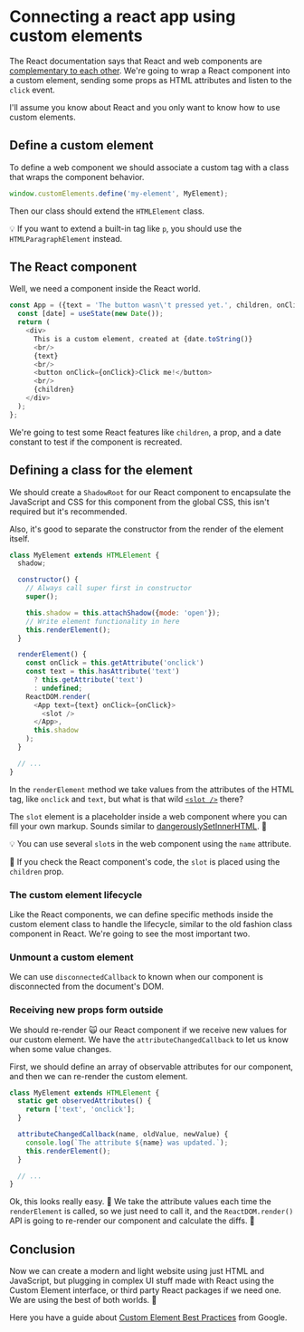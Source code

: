# Connecting a react app using custom elements

The React documentation says that React and web components are [complementary to each other](https://reactjs.org/docs/web-components.html). We're going to wrap a React component into a custom element, sending some props as HTML attributes and listen to the `click` event.

I'll assume you know about React and you only want to know how to use custom elements.

## Define a custom element

To define a web component we should associate a custom tag with a class that wraps the component behavior.

```javascript
window.customElements.define('my-element', MyElement);
```

Then our class should extend the `HTMLElement` class.

💡 If you want to extend a built-in tag like `p`, you should use the `HTMLParagraphElement` instead.

## The React component

Well, we need a component inside the React world.

```javascript
const App = ({text = 'The button wasn\'t pressed yet.', children, onClick}) => {
  const [date] = useState(new Date());
  return (
    <div>
      This is a custom element, created at {date.toString()}
      <br/>
      {text}
      <br/>
      <button onClick={onClick}>Click me!</button>
      <br/>
      {children}
    </div>
  );
};
```

We're going to test some React features like `children`, a prop, and a date constant to test if the component is recreated.

## Defining a class for the element

We should create a `ShadowRoot` for our React component to encapsulate the JavaScript and CSS for this component from the global CSS, this isn't required but it's recommended.

Also, it's good to separate the constructor from the render of the element itself.

```javascript
class MyElement extends HTMLElement {
  shadow;

  constructor() {
    // Always call super first in constructor
    super();

    this.shadow = this.attachShadow({mode: 'open'});
    // Write element functionality in here
    this.renderElement();
  }

  renderElement() {
    const onClick = this.getAttribute('onclick')
    const text = this.hasAttribute('text')
      ? this.getAttribute('text')
      : undefined;
    ReactDOM.render(
      <App text={text} onClick={onClick}>
        <slot />
      </App>,
      this.shadow
    );
  }

  // ...
}
```

In the `renderElement` method we take values from the attributes of the HTML tag, like `onclick` and `text`, but what is that wild [`<slot />`](https://developer.mozilla.org/en-US/docs/Web/HTML/Element/slot) there?

The `slot` element is a placeholder inside a web component where you can fill your own markup. Sounds similar to [dangerouslySetInnerHTML](https://reactjs.org/docs/dom-elements.html#dangerouslysetinnerhtml). 🙈

💡 You can use several `slot`s in the web component using the `name` attribute.

🧠 If you check the React component's code, the `slot` is placed using the `children` prop.

### The custom element lifecycle

Like the React components, we can define specific methods inside the custom element class to handle the lifecycle, similar to the old fashion class component in React. We're going to see the most important two.

### Unmount a custom element

We can use `disconnectedCallback` to known when our component is disconnected from the document's DOM.

### Receiving new props form outside

We should re-render 🙀 our React component if we receive new values for our custom element. We have the `attributeChangedCallback` to let us know when some value changes.

First, we should define an array of observable attributes for our component, and then we can re-render the custom element.

```javascript
class MyElement extends HTMLElement {
  static get observedAttributes() {
    return ['text', 'onclick'];
  }

  attributeChangedCallback(name, oldValue, newValue) {
    console.log(`The attribute ${name} was updated.`);
    this.renderElement();
  }

  // ...
}
```

Ok, this looks really easy. 🤔 We take the attribute values each time the `renderElement` is called, so we just need to call it, and the `ReactDOM.render()` API is going to re-render our component and calculate the diffs. 🍰

## Conclusion

Now we can create a modern and light website using just HTML and JavaScript, but plugging in complex UI stuff made with React using the Custom Element interface, or third party React packages if we need one. We are using the best of both worlds. 🎸

Here you have a guide about [Custom Element Best Practices](https://developers.google.com/web/fundamentals/web-components/best-practices) from Google.
